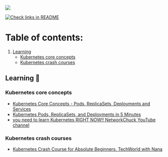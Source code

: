 
![](https://i.imgur.com/dh3Pl2X.png)

[![Check links in README](https://github.com/Brain2life/kubernetes-all-in/actions/workflows/check-links.yml/badge.svg)](https://github.com/Brain2life/kubernetes-all-in/actions/workflows/check-links.yml)

# Table of contents:
1. [Learning](#learning)
    - [Kubernetes core concepts](#kubernetes-core-concepts)
    - [Kubernetes crash courses](#kubernetes-crash-courses)

## Learning 📖

### Kubernetes core concepts
- [Kubernetes Core Concepts - Pods, ReplicaSets, Deployments and Services](https://www.youtube.com/watch?v=cK1iSwfF4dM)
- [Kubernetes Pods, ReplicaSets, and Deployments in 5 Minutes](https://www.youtube.com/watch?v=iC-WxZGhFqs)
- [you need to learn Kubernetes RIGHT NOW!! NetworkChuck YouTube channel](https://www.youtube.com/watch?v=7bA0gTroJjw)

### Kubernetes crash courses
- [Kubernetes Crash Course for Absolute Beginners. TechWorld with Nana](https://www.youtube.com/watch?v=s_o8dwzRlu4)